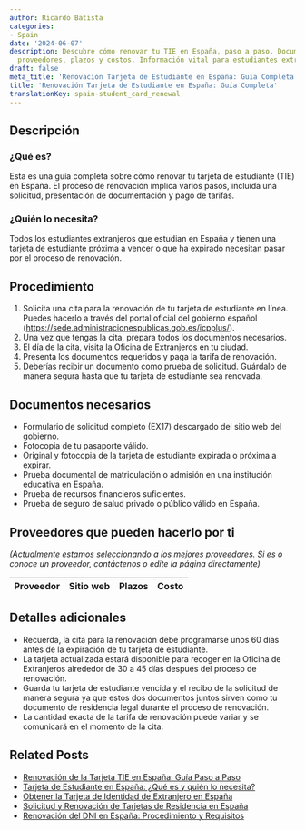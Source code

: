 ```yaml
---
author: Ricardo Batista
categories:
- Spain
date: '2024-06-07'
description: Descubre cómo renovar tu TIE en España, paso a paso. Documentos necesarios,
  proveedores, plazos y costos. Información vital para estudiantes extranjeros.
draft: false
meta_title: 'Renovación Tarjeta de Estudiante en España: Guía Completa'
title: 'Renovación Tarjeta de Estudiante en España: Guía Completa'
translationKey: spain-student_card_renewal
---
```



## Descripción
### ¿Qué es?
Esta es una guía completa sobre cómo renovar tu tarjeta de estudiante (TIE) en España. El proceso de renovación implica varios pasos, incluida una solicitud, presentación de documentación y pago de tarifas.

### ¿Quién lo necesita?
Todos los estudiantes extranjeros que estudian en España y tienen una tarjeta de estudiante próxima a vencer o que ha expirado necesitan pasar por el proceso de renovación.

## Procedimiento
1. Solicita una cita para la renovación de tu tarjeta de estudiante en línea. Puedes hacerlo a través del portal oficial del gobierno español (https://sede.administracionespublicas.gob.es/icpplus/).
2. Una vez que tengas la cita, prepara todos los documentos necesarios.
3. El día de la cita, visita la Oficina de Extranjeros en tu ciudad.
4. Presenta los documentos requeridos y paga la tarifa de renovación.
5. Deberías recibir un documento como prueba de solicitud. Guárdalo de manera segura hasta que tu tarjeta de estudiante sea renovada.

## Documentos necesarios
- Formulario de solicitud completo (EX17) descargado del sitio web del gobierno.
- Fotocopia de tu pasaporte válido.
- Original y fotocopia de la tarjeta de estudiante expirada o próxima a expirar.
- Prueba documental de matriculación o admisión en una institución educativa en España.
- Prueba de recursos financieros suficientes.
- Prueba de seguro de salud privado o público válido en España.

## Proveedores que pueden hacerlo por ti

_(Actualmente estamos seleccionando a los mejores proveedores. Si es o conoce un proveedor, contáctenos o edite la página directamente)_

| Proveedor | Sitio web | Plazos | Costo |
| --------------- | --------------- | :-------------: | :-------------: |

## Detalles adicionales
- Recuerda, la cita para la renovación debe programarse unos 60 días antes de la expiración de tu tarjeta de estudiante.
- La tarjeta actualizada estará disponible para recoger en la Oficina de Extranjeros alrededor de 30 a 45 días después del proceso de renovación.
- Guarda tu tarjeta de estudiante vencida y el recibo de la solicitud de manera segura ya que estos dos documentos juntos sirven como tu documento de residencia legal durante el proceso de renovación.
- La cantidad exacta de la tarifa de renovación puede variar y se comunicará en el momento de la cita.

## Related Posts

- [Renovación de la Tarjeta TIE en España: Guía Paso a Paso](https://tramitit.com/es/guides/spain/renovacion_de_la_tarjeta_de_residente_comunitario/)
- [Tarjeta de Estudiante en España: ¿Qué es y quién lo necesita?](https://tramitit.com/es/guides/spain/tarjeta_de_estudiantes_para_extranjeros_inicial_o_renovaci%C3%B3n/)
- [Obtener la Tarjeta de Identidad de Extranjero en España](https://tramitit.com/es/guides/spain/solicitud_de_la_tarjeta_de_estudiante/)
- [Solicitud y Renovación de Tarjetas de Residencia en España](https://tramitit.com/es/guides/spain/tarjeta_inicial_o_renovaci%C3%B3n_residencia_o_residencia_y_trabajo/)
- [Renovación del DNI en España: Procedimiento y Requisitos](https://tramitit.com/es/guides/spain/renovacion_del_dni/)